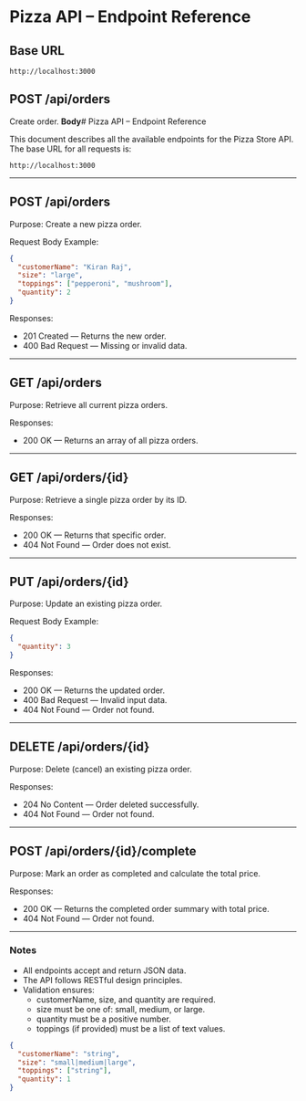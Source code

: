 # Pizza API – Endpoint Reference

## Base URL
`http://localhost:3000`

## POST /api/orders
Create order.
**Body**# Pizza API – Endpoint Reference

This document describes all the available endpoints for the Pizza Store API.  
The base URL for all requests is:

```
http://localhost:3000
```

---

## POST /api/orders
Purpose: Create a new pizza order.

Request Body Example:
```json
{
  "customerName": "Kiran Raj",
  "size": "large",
  "toppings": ["pepperoni", "mushroom"],
  "quantity": 2
}
```

Responses:
- 201 Created — Returns the new order.
- 400 Bad Request — Missing or invalid data.

---

## GET /api/orders
Purpose: Retrieve all current pizza orders.

Responses:
- 200 OK — Returns an array of all pizza orders.

---

## GET /api/orders/{id}
Purpose: Retrieve a single pizza order by its ID.

Responses:
- 200 OK — Returns that specific order.
- 404 Not Found — Order does not exist.

---

## PUT /api/orders/{id}
Purpose: Update an existing pizza order.

Request Body Example:
```json
{
  "quantity": 3
}
```

Responses:
- 200 OK — Returns the updated order.
- 400 Bad Request — Invalid input data.
- 404 Not Found — Order not found.

---

## DELETE /api/orders/{id}
Purpose: Delete (cancel) an existing pizza order.

Responses:
- 204 No Content — Order deleted successfully.
- 404 Not Found — Order not found.

---

## POST /api/orders/{id}/complete
Purpose: Mark an order as completed and calculate the total price.

Responses:
- 200 OK — Returns the completed order summary with total price.
- 404 Not Found — Order not found.

---

### Notes
- All endpoints accept and return JSON data.
- The API follows RESTful design principles.
- Validation ensures:
  - customerName, size, and quantity are required.
  - size must be one of: small, medium, or large.
  - quantity must be a positive number.
  - toppings (if provided) must be a list of text values.

```json
{
  "customerName": "string",
  "size": "small|medium|large",
  "toppings": ["string"],
  "quantity": 1
}

